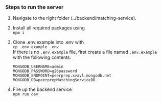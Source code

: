 ### Steps to run the server

1. Navigate to the right folder (../backend/matching-service).

2. Install all required packages using
<br> `npm i`

3. Clone .env.example into .env with
<br> `cp .env.example .env`
<br> If there is no `.env.example` file, first create a file named `.env.example` with the following contents:
    ```
    MONGODB_USERNAME=admin
    MONGODB_PASSWORD=g26password
    MONGODB_ENDPOINT=peerprep.xvavl.mongodb.net
    MONGODB_DB=peerprepMatchingServiceDB

    ```

4. Fire up the backend service
<br> `npm run dev`
